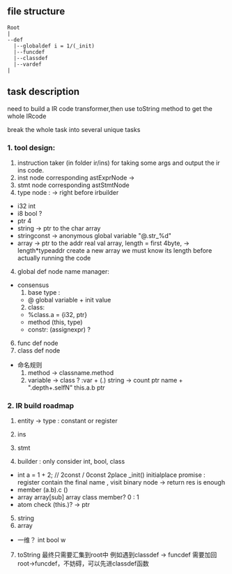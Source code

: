 ## file structure
```
Root
|
--def
  |--globaldef i = 1/(_init)
  |--funcdef
  |--classdef
  |--vardef
|
```

## task description
need to build a IR code transformer,then use toString method to get the whole IRcode

break the whole task into several unique tasks
### 1. tool design: 
 1) instruction taker (in folder ir/ins) for   taking some args and output the ir ins code.
  2) inst node corresponding astExprNode ->
  3) stmt node corresponding astStmtNode
  5) type node : -> right before irbuilder
   - i32 int
   - i8 bool ?
   - ptr 4 
   - string -> ptr to the char array
   - stringconst -> anonymous global variable "@.str_%d"
   - array -> ptr to the addr real val array, length = first 4byte, -> length*typeaddr
   create a new array we must know its length before actually running the code
  4) global def node name manager:
  - consensus
    1. base type : 
      - @ global variable + init value
    2. class:
      - %class.a = {i32, ptr}
      - method (this, type)
      - constr: (assignexpr) ?
  6) func def node
  7) class def node 
  - 命名规则
    1. method -> classname.method 
    2. variable -> class ? 
     :var + (.) string -> count
     ptr name + ".depth+.selfN"
     this.a.b  ptr 
     
### 2. IR build roadmap
 1) entity -> type : constant or register
 2) ins
 3) stmt
 
 4) builder : only consider int, bool, class
  - int a = 1 + 2; // 2const / 0const 2place _init() initialplace promise : register contain the final name , visit binary node -> return res is enough
  - member (a.b).c ()
  - array  array[sub] array class member? 0 : 1
  - atom check (this.)? -> ptr 
 5) string 
 6) array
  - 一维？ int bool w
 7) toString 
 最终只需要汇集到root中 例如遇到classdef -> funcdef 需要加回 root->funcdef，不妨碍，可以先进classdef函数


